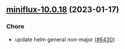 

## [miniflux-10.0.18](https://github.com/truecharts/charts/compare/miniflux-10.0.17...miniflux-10.0.18) (2023-01-17)

### Chore

- update helm general non-major ([#6430](https://github.com/truecharts/charts/issues/6430))
  
  